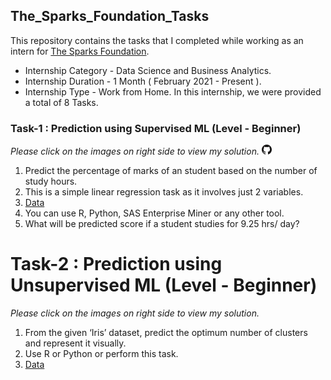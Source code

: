 ## The_Sparks_Foundation_Tasks
This repository contains the tasks that I completed while working as an intern for [The Sparks Foundation](https://www.thesparksfoundationsingapore.org/).
- Internship Category - Data Science and Business Analytics.
- Internship Duration - 1 Month ( February 2021 - Present ).
- Internship Type - Work from Home.
In this internship, we were provided a total of 8 Tasks.

### Task-1 : Prediction using Supervised ML (Level - Beginner)
*Please click on the images on right side to view my solution.*  ![link](/img/iconfinder_github_317712.png)
1. Predict the percentage of marks of an student based on the number of study hours.
2. This is a simple linear regression task as it involves just 2 variables.
3. [Data](https://raw.githubusercontent.com/AdiPersonalWorks/Random/master/student_scores%20-%20student_scores.csv) 
4. You can use R, Python, SAS Enterprise Miner or any other tool.
5. What will be predicted score if a student studies for 9.25 hrs/ day?

# Task-2 : Prediction using Unsupervised ML (Level - Beginner)
*Please click on the images on right side to view my solution.*

1. From the given ‘Iris’ dataset, predict the optimum number of clusters and represent it visually.
2. Use R or Python or perform this task.
3. [Data](https://drive.google.com/file/d/11Iq7YvbWZbt8VXjfm06brx66b10YiwK-/view)
